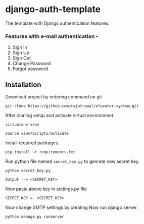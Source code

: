 # django-auth-template
The template with Django authentication features.

### Features with e-mail authentication -
1. Sign In 
1. Sign Up
1. Sign Out
1. Change Password
1. Forgot password
   

## Installation

Download project by entering command on git

```
git clone https://github.com/rajatrawal/elevator-system.git
```

After cloning setup and activate virtual environment.

```
virtualenv venv
```

```
source venv/Scripts/activate
```

Install required packages.

```
pip install -r requirements.txt
```
Run python file named `` secret_key.py `` to genrate new secret key.

```
python secret_key.py

Output --> <SECRET_KEY>
```
Now paste above key in settings.py file
```
SECRET_KEY =  <SECRET_KEY>
```
Now change SMTP settings by creating 
Now run django server.

```
python manage.py runserver
```
